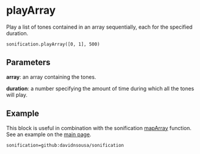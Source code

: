 # playArray

Play a list of tones contained in an array sequentially, each for the specified duration.

```sig
sonification.playArray([0, 1], 500)
```

## Parameters

**array**: an array containing the tones.

**duration**: a number specifying the amount of time during which all the tones will play.

## Example

This block is useful in combination with the sonification [mapArray](./docs/mapArray.md) function. See an example on the [main page](./README.md).

```package
sonification=github:davidnsousa/sonification
```
